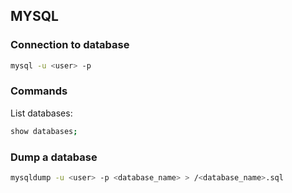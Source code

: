 ## MYSQL

### Connection to database
```bash
mysql -u <user> -p
```

### Commands
List databases:
```bash
show databases;
```


### Dump a database
```bash
mysqldump -u <user> -p <database_name> > /<database_name>.sql
```
